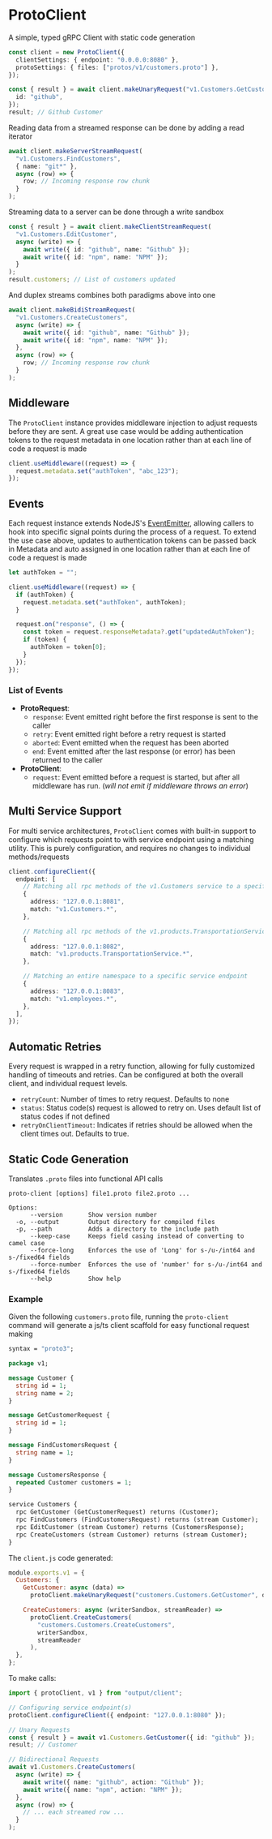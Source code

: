 # ProtoClient

A simple, typed gRPC Client with static code generation

```ts
const client = new ProtoClient({
  clientSettings: { endpoint: "0.0.0.0:8080" },
  protoSettings: { files: ["protos/v1/customers.proto"] },
});

const { result } = await client.makeUnaryRequest("v1.Customers.GetCustomer", {
  id: "github",
});
result; // Github Customer
```

Reading data from a streamed response can be done by adding a read iterator

```ts
await client.makeServerStreamRequest(
  "v1.Customers.FindCustomers",
  { name: "git*" },
  async (row) => {
    row; // Incoming response row chunk
  }
);
```

Streaming data to a server can be done through a write sandbox

```ts
const { result } = await client.makeClientStreamRequest(
  "v1.Customers.EditCustomer",
  async (write) => {
    await write({ id: "github", name: "Github" });
    await write({ id: "npm", name: "NPM" });
  }
);
result.customers; // List of customers updated
```

And duplex streams combines both paradigms above into one

```ts
await client.makeBidiStreamRequest(
  "v1.Customers.CreateCustomers",
  async (write) => {
    await write({ id: "github", name: "Github" });
    await write({ id: "npm", name: "NPM" });
  },
  async (row) => {
    row; // Incoming response row chunk
  }
);
```

## Middleware

The `ProtoClient` instance provides middleware injection to adjust requests before they are sent. A great use case would be adding authentication tokens to the request metadata in one location rather than at each line of code a request is made

```ts
client.useMiddleware((request) => {
  request.metadata.set("authToken", "abc_123");
});
```

## Events

Each request instance extends NodeJS's [EventEmitter](https://nodejs.org/api/events.html#class-eventemitter), allowing callers to hook into specific signal points during the process of a request. To extend the use case above, updates to authentication tokens can be passed back in Metadata and auto assigned in one location rather than at each line of code a request is made

```ts
let authToken = "";

client.useMiddleware((request) => {
  if (authToken) {
    request.metadata.set("authToken", authToken);
  }

  request.on("response", () => {
    const token = request.responseMetadata?.get("updatedAuthToken");
    if (token) {
      authToken = token[0];
    }
  });
});
```

### List of Events

- **ProtoRequest**:
  - `response`: Event emitted right before the first response is sent to the caller
  - `retry`: Event emitted right before a retry request is started
  - `aborted`: Event emitted when the request has been aborted
  - `end`: Event emitted after the last response (or error) has been returned to the caller
- **ProtoClient**:
  - `request`: Event emitted before a request is started, but after all middleware has run. (_will not emit if middleware throws an error_)

## Multi Service Support

For multi service architectures, `ProtoClient` comes with built-in support to configure which requests point to with service endpoint using a matching utility. This is purely configuration, and requires no changes to individual methods/requests

```ts
client.configureClient({
  endpoint: [
    // Matching all rpc methods of the v1.Customers service to a specific service endpoint
    {
      address: "127.0.0.1:8081",
      match: "v1.Customers.*",
    },

    // Matching all rpc methods of the v1.products.TransportationService service to a specific service endpoint
    {
      address: "127.0.0.1:8082",
      match: "v1.products.TransportationService.*",
    },

    // Matching an entire namespace to a specific service endpoint
    {
      address: "127.0.0.1:8083",
      match: "v1.employees.*",
    },
  ],
});
```

## Automatic Retries

Every request is wrapped in a retry function, allowing for fully customized handling of timeouts and retries. Can be configured at both the overall client, and individual request levels.

- `retryCount`: Number of times to retry request. Defaults to none
- `status`: Status code(s) request is allowed to retry on. Uses default list of status codes if not defined
- `retryOnClientTimeout`: Indicates if retries should be allowed when the client times out. Defaults to true.

## Static Code Generation

Translates `.proto` files into functional API calls

```
proto-client [options] file1.proto file2.proto ...

Options:
      --version       Show version number
  -o, --output        Output directory for compiled files
  -p, --path          Adds a directory to the include path
      --keep-case     Keeps field casing instead of converting to camel case
      --force-long    Enforces the use of 'Long' for s-/u-/int64 and s-/fixed64 fields
      --force-number  Enforces the use of 'number' for s-/u-/int64 and s-/fixed64 fields
      --help          Show help
```

### Example

Given the following `customers.proto` file, running the `proto-client` command will generate a js/ts client scaffold for easy functional request making

```proto
syntax = "proto3";

package v1;

message Customer {
  string id = 1;
  string name = 2;
}

message GetCustomerRequest {
  string id = 1;
}

message FindCustomersRequest {
  string name = 1;
}

message CustomersResponse {
  repeated Customer customers = 1;
}

service Customers {
  rpc GetCustomer (GetCustomerRequest) returns (Customer);
  rpc FindCustomers (FindCustomersRequest) returns (stream Customer);
  rpc EditCustomer (stream Customer) returns (CustomersResponse);
  rpc CreateCustomers (stream Customer) returns (stream Customer);
}
```

The `client.js` code generated:

```js
module.exports.v1 = {
  Customers: {
    GetCustomer: async (data) =>
      protoClient.makeUnaryRequest("customers.Customers.GetCustomer", data),

    CreateCustomers: async (writerSandbox, streamReader) =>
      protoClient.CreateCustomers(
        "customers.Customers.CreateCustomers",
        writerSandbox,
        streamReader
      ),
  },
};
```

To make calls:

```ts
import { protoClient, v1 } from "output/client";

// Configuring service endpoint(s)
protoClient.configureClient({ endpoint: "127.0.0.1:8080" });

// Unary Requests
const { result } = await v1.Customers.GetCustomer({ id: "github" });
result; // Customer

// Bidirectional Requests
await v1.Customers.CreateCustomers(
  async (write) => {
    await write({ name: "github", action: "Github" });
    await write({ name: "npm", action: "NPM" });
  },
  async (row) => {
    // ... each streamed row ...
  }
);
```
